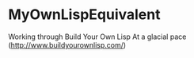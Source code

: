 # MyOwnLispEquivalent
Working through Build Your Own Lisp At a glacial pace (http://www.buildyourownlisp.com/) 
